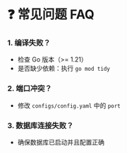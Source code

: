 # ❓ 常见问题 FAQ

### 1. 编译失败？
- 检查 Go 版本（>= 1.21）
- 是否缺少依赖：执行 `go mod tidy`

### 2. 端口冲突？
- 修改 `configs/config.yaml` 中的 `port`

### 3. 数据库连接失败？
- 确保数据库已启动并且配置正确
